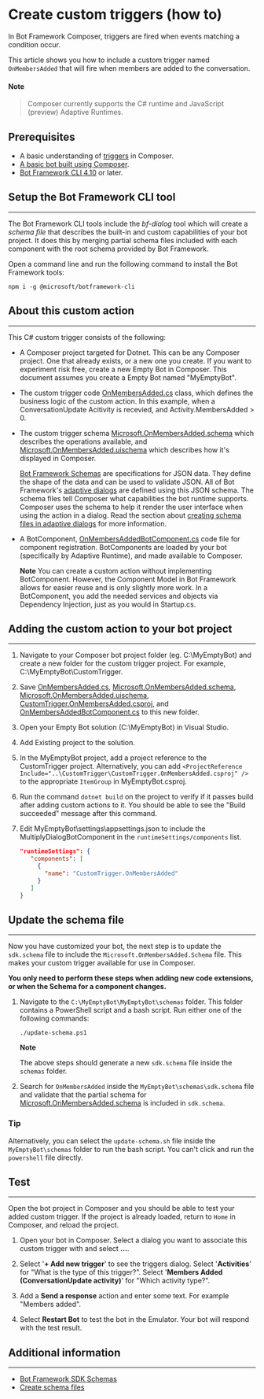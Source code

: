 # Create custom triggers (how to)

In Bot Framework Composer, triggers are fired when events matching a condition occur.

This article shows you how to include a custom trigger named
`OnMembersAdded` that will fire when members are added to the conversation.

#### Note

> Composer currently supports the C\# runtime and JavaScript (preview) Adaptive Runtimes.

## Prerequisites

- A basic understanding of [triggers](concept-dialog#trigger) in Composer.
- [A basic bot built using Composer](quickstart-create-bot).
- [Bot Framework CLI 4.10](https://botbuilder.myget.org/feed/botframework-cli/package/npm/@microsoft/botframework-cli) or later.

## Setup the Bot Framework CLI tool
----------------------

The Bot Framework CLI tools include the *bf-dialog* tool which will
create a *schema file* that describes the built-in and custom
capabilities of your bot project. It does this by merging partial schema
files included with each component with the root schema provided by Bot
Framework.

Open a command line and run the following command to install the Bot
Framework tools:

    npm i -g @microsoft/botframework-cli

## About this custom action
----------------------

This C\# custom trigger consists of the following:

- A Composer project targeted for Dotnet.  This can be any Composer project.  One that already exists, or a new one you create.  If you want to experiment risk free, create a new Empty Bot in Composer.  This document assumes you create a Empty Bot named "MyEmptyBot".

- The custom trigger code [OnMembersAdded.cs](assets/OnMembersAdded.cs) class, which defines the business logic of the custom action. In this example, when a ConversationUpdate Acitivity is recevied, and Activity.MembersAdded > 0.

- The custom trigger schema [Microsoft.OnMembersAdded.schema](assets/Microsoft.OnMembersAdded.schema) which describes the operations available, and [Microsoft.OnMembersAdded.uischema](assets/Microsoft.OnMembersAdded.uischema) which describes how it's displayed in Composer.

  [Bot Framework Schemas](https://github.com/microsoft/botframework-sdk/tree/master/schemas)
  are specifications for JSON data. They define the shape of the data
  and can be used to validate JSON. All of Bot Framework's [adaptive
  dialogs](/en-us/azure/bot-service/bot-builder-adaptive-dialog-introduction)
  are defined using this JSON schema. The schema files tell Composer
  what capabilities the bot runtime supports. Composer uses the schema
  to help it render the user interface when using the action in a
  dialog. Read the section about [creating schema files in adaptive
  dialogs](/en-us/azure/bot-service/bot-builder-dialogs-declarative)
  for more information.

- A BotComponent, [OnMembersAddedBotComponent.cs](assets/OnMembersAddedBotComponent.cs) code file for component registration.  BotComponents are loaded by your bot (specifically by Adaptive Runtime), and made available to Composer.

    **Note** You can create a custom action without implementing BotComponent.  However, the Component Model in Bot Framework allows for easier reuse and is only slightly more work.  In a BotComponent, you add the needed services and objects via Dependency Injection, just as you would in Startup.cs.

## Adding the custom action to your bot project
------------------------------

1. Navigate to your Composer bot project folder (eg. C:\MyEmptyBot) and create a new folder for the custom trigger project.  For example, C:\MyEmptyBot\CustomTrigger.

1. Save [OnMembersAdded.cs](assets/OnMembersAdded.cs), [Microsoft.OnMembersAdded.schema](assets/Microsoft.OnMembersAdded.schema), [Microsoft.OnMembersAdded.uischema](assets/Microsoft.OnMembersAdded.uischema), [CustomTrigger.OnMembersAdded.csproj](assets/CustomTrigger.OnMembersAdded.csproj), and [OnMembersAddedBotComponent.cs](assets/OnMembersAddedBotComponent.cs) to this new folder.

1. Open your Empty Bot solution (C:\MyEmptyBot) in Visual Studio.

1. Add Existing project to the solution.

1. In the MyEmptyBot project, add a project reference to the CustomTrigger project.  Alternatively, you can add `<ProjectReference Include="..\CustomTrigger\CustomTrigger.OnMembersAdded.csproj" />` to the appropriate `ItemGroup` in MyEmptyBot.csproj.

1. Run the command `dotnet build` on the project to
    verify if it passes build after adding custom actions to it. You
    should be able to see the "Build succeeded" message after this
    command.

1. Edit MyEmptyBot\settings\appsettings.json to include the MultiplyDialogBotComponent in the `runtimeSettings/components` list.

   ```json
   "runtimeSettings": {
      "components": [
        {
          "name": "CustomTrigger.OnMembersAdded"
        }
      ]
   }
   ```

## Update the schema file
----------------------

Now you have customized your bot, the next step is to update the
`sdk.schema` file to include the `Microsoft.OnMembersAdded.Schema` file.  This makes your custom trigger available for use in Composer.

**You only need to perform these steps when adding new code extensions, or when the Schema for a component changes.**

1) Navigate to the `C:\MyEmptyBot\MyEmptyBot\schemas` folder. This
folder contains a PowerShell script and a bash script. Run either one of
the following commands:

       ./update-schema.ps1

    **Note**

    The above steps should generate a new `sdk.schema` file inside the
    `schemas` folder.

1) Search for `OnMembersAdded` inside the `MyEmptyBot\schemas\sdk.schema` file and
    validate that the partial schema for [Microsoft.OnMembersAdded.schema](assets/Microsoft.OnMembersAdded.schema) is included in `sdk.schema`.

### Tip

Alternatively, you can select the `update-schema.sh` file inside the
`MyEmptyBot\schemas` folder to run the bash script. You can't click and run the
`powershell` file directly.

## Test
----

Open the bot project in Composer and you should be able to test your
added custom trigger.  If the project is already loaded, return to `Home` in Composer, and reload the project.

1. Open your bot in Composer. Select a dialog you want to associate this custom trigger with and select **...**.

2. Select '**+ Add new trigger**' to see the triggers dialog. Select '**Activities**' for "What is the type of this trigger?". Select '**Members Added (ConversationUpdate activity)**' for "Which activity type?".

3. Add a **Send a response** action and enter some text. For example "Members added".

4. Select **Restart Bot** to test the bot in the Emulator. Your bot
   will respond with the test result.

## Additional information
----------------------

- [Bot Framework SDK Schemas](https://github.com/microsoft/botframework-sdk/tree/master/schemas)
- [Create schema files](/en-us/azure/bot-service/bot-builder-dialogs-declarative)

